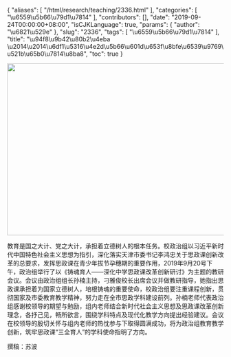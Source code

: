 {
    "aliases": [
        "/html/research/teaching/2336.html"
    ],
    "categories": [
        "\u6559\u5b66\u79d1\u7814"
    ],
    "contributors": [],
    "date": "2019-09-24T00:00:00+08:00",
    "isCJKLanguage": true,
    "params": {
        "author": "\u6821\u529e"
    },
    "slug": "2336",
    "tags": [
        "\u6559\u5b66\u79d1\u7814"
    ],
    "title": "\u94f8\u9b42\u80b2\u4eba \u2014\u2014\u6df1\u5316\u4e2d\u5b66\u601d\u653f\u8bfe\u6539\u9769\u521b\u65b0\u7814\u8ba8",
    "toc": true
}

  






<img
    src="https://cdn.tfls.online/mirror/full/9732ab495417454e3ef9a8099d735397418309cd.jpg"
    style="display:block;margin-left:auto;margin-right:auto;"
    decoding="async"
    fetchpriority="auto"
    loading="lazy"
    height="400"
    width="600"
/>



教育是国之大计、党之大计，承担着立德树人的根本任务。校政治组以习近平新时代中国特色社会主义思想为指引，深化落实天津市委书记李鸿忠关于思政课创新改革的总要求，发挥思政课在青少年拔节孕穗期的重要作用，2019年9月20号下午，政治组举行了以《铸魂育人——深化中学思政课改革创新研讨》为主题的教研会议。会议由政治组组长孙楠主持，刁雅俊校长出席会议并做教研指导，她指出思政课承担着为国家立德树人，培根铸魂的重要使命，校政治组要注重课程创新，贯彻国家及市委教育教学精神，努力走在全市思政学科建设前列。孙楠老师代表政治组感谢校领导的期望与勉励，组内老师结合新时代社会主义思想及思政课改革创新理念，各抒己见，畅所欲言，围绕学科特点及现代化教学方向提出经验建议。会议在校领导的殷切关怀与组内老师的热忱参与下取得圆满成功，将为政治组教育教学创新，筑牢思政课“三全育人”的学科使命指明了方向。




 撰稿：苏波





  



